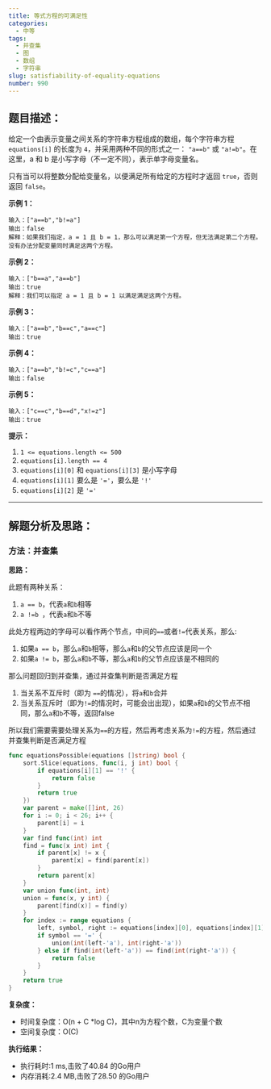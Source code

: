```yaml
---
title: 等式方程的可满足性
categories:
  - 中等
tags: 
  - 并查集
  - 图
  - 数组
  - 字符串
slug: satisfiability-of-equality-equations
number: 990
---
```


## 题目描述：

给定一个由表示变量之间关系的字符串方程组成的数组，每个字符串方程 `equations[i]` 的长度为 `4`，并采用两种不同的形式之一： `"a==b"` 或 `"a!=b"`。在这里，a 和 b 是小写字母（不一定不同），表示单字母变量名。

只有当可以将整数分配给变量名，以便满足所有给定的方程时才返回 `true`，否则返回 `false`。

**示例 1：**

```
输入：["a==b","b!=a"]
输出：false
解释：如果我们指定，a = 1 且 b = 1，那么可以满足第一个方程，但无法满足第二个方程。没有办法分配变量同时满足这两个方程。

```

**示例 2：**

```
输入：["b==a","a==b"]
输出：true
解释：我们可以指定 a = 1 且 b = 1 以满足满足这两个方程。

```

**示例 3：**

```
输入：["a==b","b==c","a==c"]
输出：true

```

**示例 4：**

```
输入：["a==b","b!=c","c==a"]
输出：false

```

**示例 5：**

```
输入：["c==c","b==d","x!=z"]
输出：true

```

**提示：**

1. `1 <= equations.length <= 500`
2. `equations[i].length == 4`
3. `equations[i][0]` 和 `equations[i][3]` 是小写字母
4. `equations[i][1]` 要么是 `'='`，要么是 `'!'`
5. `equations[i][2]` 是 `'='`

---
## 解题分析及思路：

### 方法：并查集

**思路：**

此题有两种关系：
1. `a == b`，代表`a`和`b`相等
2. `a !=b `，代表`a`和`b`不等

此处方程两边的字母可以看作两个节点，中间的`==`或者`!=`代表关系，那么:
1. 如果`a == b`，那么`a`和`b`相等，那么`a`和`b`的父节点应该是同一个
2. 如果`a != b`，那么`a`和`b`不等，那么`a`和`b`的父节点应该是不相同的

那么问题回归到并查集，通过并查集判断是否满足方程
1. 当关系不互斥时（即为 `==`的情况），将`a`和`b`合并
2. 当关系互斥时（即为`!=`的情况时，可能会出出现），如果`a`和`b`的父节点不相同，那么`a`和`b`不等，返回false

所以我们需要需要处理关系为`==`的方程，然后再考虑关系为`!=`的方程，然后通过并查集判断是否满足方程

```go
func equationsPossible(equations []string) bool {
	sort.Slice(equations, func(i, j int) bool {
		if equations[i][1] == '!' {
			return false
		}
		return true
	})
	var parent = make([]int, 26)
	for i := 0; i < 26; i++ {
		parent[i] = i
	}
	var find func(int) int
	find = func(x int) int {
		if parent[x] != x {
			parent[x] = find(parent[x])
		}
		return parent[x]
	}
	var union func(int, int)
	union = func(x, y int) {
		parent[find(x)] = find(y)
	}
	for index := range equations {
		left, symbol, right := equations[index][0], equations[index][1], equations[index][3]
		if symbol == '=' {
			union(int(left-'a'), int(right-'a'))
		} else if find(int(left-'a')) == find(int(right-'a')) {
			return false
		}
	}
	return true
}
```

**复杂度：**

- 时间复杂度：O(n + C *log C)，其中n为方程个数，C为变量个数
- 空间复杂度：O(C)

**执行结果：**

- 执行耗时:1 ms,击败了40.84 的Go用户
- 内存消耗:2.4 MB,击败了28.50 的Go用户
